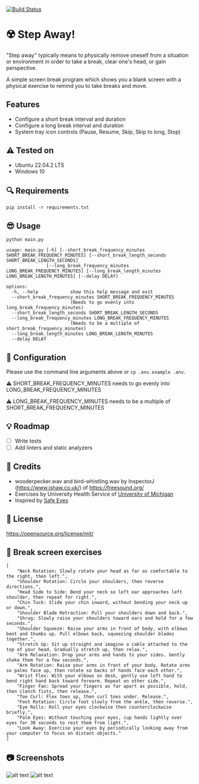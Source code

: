 [![Build Status](https://app.travis-ci.com/jaystewartcouk/step-away.svg?branch=main)](https://app.travis-ci.com/jaystewartcouk/step-away)

# :radioactive: Step Away!
"Step away" typically means to physically remove oneself from a situation or environment in order to take a break, clear one's head, or gain perspective.

A simple screen break program which shows you a blank screen with a physical exercise to remind you to take breaks and move.

## Features
- Configure a short break interval and duration
- Configure a long break interval and duration
- System tray icon controls (Pause, Resume, Skip, Skip to long, Stop)

## :warning: Tested on
- Ubuntu 22.04.2 LTS
- Windows 10

## :mag: Requirements
`pip install -r requirements.txt`

## :sunglasses: Usage
`python main.py`

```
usage: main.py [-h] [--short_break_frequency_minutes SHORT_BREAK_FREQUENCY_MINUTES] [--short_break_length_seconds SHORT_BREAK_LENGTH_SECONDS]
               [--long_break_frequency_minutes LONG_BREAK_FREQUENCY_MINUTES] [--long_break_length_minutes LONG_BREAK_LENGTH_MINUTES] [--delay DELAY]

options:
  -h, --help            show this help message and exit
  --short_break_frequency_minutes SHORT_BREAK_FREQUENCY_MINUTES
                        (Needs to go evenly into long_break_frequency_minutes)
  --short_break_length_seconds SHORT_BREAK_LENGTH_SECONDS
  --long_break_frequency_minutes LONG_BREAK_FREQUENCY_MINUTES
                        (Needs to be a multiple of short_break_frequency_minutes)
  --long_break_length_minutes LONG_BREAK_LENGTH_MINUTES
  --delay DELAY
```
## :high_brightness: Configuration
Please use the command line arguments above or `cp .env.example .env`.

:warning: SHORT_BREAK_FREQUENCY_MINUTES needs to go evenly into LONG_BREAK_FREQUENCY_MINUTES

:warning: LONG_BREAK_FREQUENCY_MINUTES needs to be a multiple of SHORT_BREAK_FREQUENCY_MINUTES

## :bulb: Roadmap
* [ ] Write tests
* [ ] Add linters and static analyzers

## :green_heart: Credits
- wooderpecker.wav and bird-whistling.wav by InspectorJ (https://www.jshaw.co.uk/) of https://freesound.org/
- Exercises by University Health Service of [University of Michigan](https://uhs.umich.edu/computerergonomics)
- Inspired by [Safe Eyes](https://github.com/slgobinath/SafeEyes)

## :scroll: License
https://opensource.org/license/mit/

## :cartwheeling: Break screen exercises
```
[
    "Neck Rotation: Slowly rotate your head as far as comfortable to the right, then left.",
    "Shoulder Rotation: Circle your shoulders, then reverse directions.",
    "Head Side to Side: Bend your neck so left ear approaches left shoulder, then repeat for right.",
    "Chin Tuck: Slide your chin inward, without bending your neck up or down.",
    "Shoulder Blade Retraction: Pull your shoulders down and back.",
    "Shrug: Slowly raise your shoulders toward ears and hold for a few seconds.",
    "Shoulder Squeeze: Raise your arms in front of body, with elbows bent and thumbs up. Pull elbows back, squeezing shoulder blades together.",
    "Stretch Up: Sit up straight and imagine a cable attached to the top of your head. Gradually stretch up, then relax.",
    "Arm Relaxation: Drop your arms and hands to your sides. Gently shake them for a few seconds.",
    "Arm Rotation: Raise your arms in front of your body. Rotate arms so palms face up, then rotate so backs of hands face each other.",
    "Wrist Flex: With your elbows on desk, gently use left hand to bend right hand back toward forearm. Repeat on other side.",
    "Finger Fan: Spread your fingers as far apart as possible, hold, then clench fists, then release.",
    "Toe Curl: Flex toes up, then curl toes under. Release.",
    "Foot Rotation: Circle foot slowly from the ankle, then reverse.",
    "Eye Rolls: Roll your eyes clockwise then counterclockwise briefly.",
    "Palm Eyes: Without touching your eyes, cup hands lightly over eyes for 30 seconds to rest them from light.",
    "Look Away: Exercise your eyes by periodically looking away from your computer to focus on distant objects."
]
```

## :camera: Screenshots
![alt text](https://github.com/jaystewartcouk/step-away/blob/main/screenshots/tray.png?raw=true)
![alt text](https://github.com/jaystewartcouk/step-away/blob/main/screenshots/window.png?raw=true)

